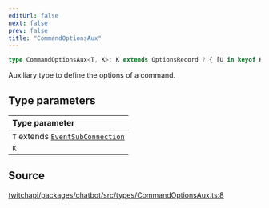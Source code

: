 ```yaml
---
editUrl: false
next: false
prev: false
title: "CommandOptionsAux"
---
```


```ts
type CommandOptionsAux<T, K>: K extends OptionsRecord ? { [U in keyof K]: K[U] extends NumberOption<infer V> ? number | V : K[U] extends StringOption<infer V> ? string | V : K[U] extends BooleanOption<infer V> ? boolean | V : K[U] extends MentionOption<null, infer V> ? V extends true ? Collection<T, BaseUser<T>> | null : BaseUser<T> | null : string | number | boolean | BaseUser<T> | Collection<T, BaseUser<T>> | null } : T;
```

Auxiliary type to define the options of a command.

## Type parameters

| Type parameter |
| :------ |
| `T` extends [`EventSubConnection`](/api/chatbot/enumerations/eventsubconnection/) |
| `K` |

## Source

[twitchapi/packages/chatbot/src/types/CommandOptionsAux.ts:8](https://github.com/pablornc/twitchapi//blob/f8a75ccd701e54db4c91e2b0128974da23f25d14/packages/chatbot/src/types/CommandOptionsAux.ts#L8)
